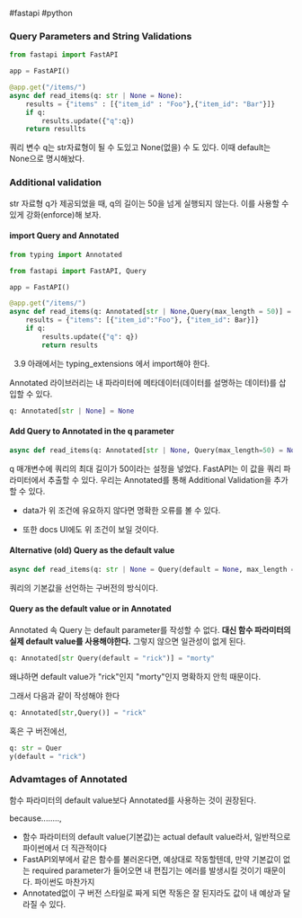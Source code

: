 #fastapi #python 
### Query Parameters and String Validations

```python
from fastapi import FastAPI

app = FastAPI()

@app.get("/items/")
async def read_items(q: str | None = None):
	results = {"items" : [{"item_id" : "Foo"},{"item_id": "Bar"}]}
	if q:
		results.update({"q":q})
	return resullts
```
쿼리 변수 q는 str자료형이 될 수 도있고 None(없을) 수 도 있다. 이때 default는 None으로 명시해놨다.


### Additional validation
str 자료형 q가 제공되었을 때, q의 길이는 50을 넘게 실행되지 않는다. 이를 사용할 수 있게 강화(enforce)해 보자.

#### import Query and Annotated
```python
from typing import Annotated

from fastapi import FastAPI, Query

app = FastAPI()

@app.get("/items/")
async def read_items(q: Annotated[str | None,Query(max_length = 50)] = None):
	results = {"items": [{"item_id":"Foo"}, {"item_id": Bar}]}
	if q:
		results.update({"q": q})
		return results
```
 
3.9 아래에서는 typing_extensions 에서 import해야 한다.


Annotated 라이브러리는 내 파라미터에 메타데이터(데이터를 설명하는 데이터)를 삽입할 수 있다.

```python
q: Annotated[str | None] = None
```

#### Add Query to Annotated in the q parameter

```python
async def read_items(q: Annotated[str | None, Query(max_length=50) = None])
```
q 매개변수에 쿼리의 최대 길이가 50이라는 설정을 넣었다.
FastAPI는 이 값을 쿼리 파라미터에서 추출할 수 있다. 우리는 Annotated를 통해 Additional Validation을 추가할 수 있다.


* data가 위 조건에 유요하지 않다면 명확한 오류를 볼 수 있다.

* 또한 docs UI에도 위 조건이 보일 것이다.

#### Alternative (old) Query as the default value

```python
async def read_items(q: str | None = Query(default = None, max_length = 50)):
```
쿼리의 기본값을 선언하는 구버전의 방식이다.

#### Query as the default value or in Annotated
Annotated 속 Query 는 default parameter를 작성할 수 없다.
**대신 함수 파라미터의 실제 default value를 사용해야한다.** 그렇지 않으면 일관성이 없게 된다.

```python
q: Annotated[str Query(default = "rick")] = "morty"
```
왜냐하면 default value가 "rick"인지 "morty"인지 명확하지 안힉 때문이다.

그래서 다음과 같이 작성해야 한다
```python
q: Annotated[str,Query()] = "rick"
```
혹은 구 버전에선,

```python
q: str = Quer
y(default = "rick")
```
### Advamtages of Annotated
함수 파라미터의 default value보다 Annotated를 사용하는 것이 권장된다.

because........,



- 함수 파라미터의 default value(기본값)는 actual default value라서, 일반적으로 파이썬에서 더 직관적이다
- FastAPI외부에서 같은 함수를 불러온다면, 예상대로 작동할텐데, 만약 기본값이 없는 required parameter가 들어오면 내 편집기는 에러를 발생시킬 것이기 때문이다. 파이썬도 마찬가지
- Annotated없이 구 버전 스타일로 짜게 되면 작동은 잘 된지라도 값이 내 예상과 달라질 수 있다. 